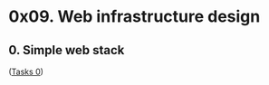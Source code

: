 # 0x09. Web infrastructure design
## 0. Simple web stack
([Tasks 0](https://i.imgur.com/XkFDBuC.png))